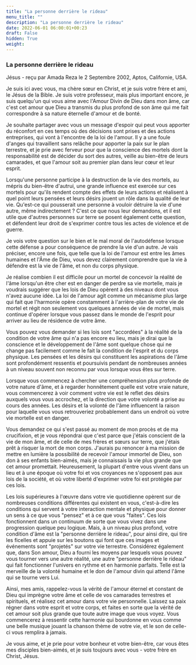 ```yaml
---
title: "La personne derrière le rideau"
menu_title: ""
description: "La personne derrière le rideau"
date: 2022-06-01 06:00:01+00:23
draft: False
hidden: True
weight:
---
```

### La personne derrière le rideau

Jésus - reçu par Amada Reza le 2 Septembre 2002, Aptos, Californie, USA.

Je suis ici avec vous, ma chère sœur en Christ, et je suis votre frère et ami, le Jésus de la Bible. Je suis votre professeur, mais plus important encore, je suis quelqu'un qui vous aime avec l'Amour Divin de Dieu dans mon âme, car c'est cet amour que Dieu a transmis du plus profond de son âme qui me fait correspondre à sa nature éternelle d'amour et de bonté.

Je souhaite partager avec vous un message d'espoir qui peut vous apporter du réconfort en ces temps où des décisions sont prises et des actions entreprises, qui vont à l'encontre de la loi de l'amour. Il y a une foule d'anges qui travaillent sans relâche pour apporter la paix sur le plan terrestre, et je prie avec ferveur pour que la conscience des mortels dont la responsabilité est de décider du sort des autres, veille au bien-être de leurs camarades, et que l'amour soit au premier plan dans leur cœur et leur esprit.

Lorsqu'une personne participe à la destruction de la vie des mortels, au mépris du bien-être d'autrui, une grande influence est exercée sur ces mortels pour qu'ils rendent compte des effets de leurs actions et réalisent à quel point leurs pensées et leurs désirs jouent un rôle dans la qualité de leur vie. Qu'est-ce qui pousserait une personne à vouloir détruire la vie d'une autre, même indirectement ? C'est ce que nous leur demandons, et il est utile que d'autres personnes sur terre se posent également cette question, et défendent leur droit de s'exprimer contre tous les actes de violence et de guerre.

Je vois votre question sur le bien et le mal moral de l'autodéfense lorsque cette défense a pour conséquence de prendre la vie d'un autre. Je vais préciser, encore une fois, que telle que la loi de l'amour est entre les âmes humaines et l'Âme de Dieu, vous devez clairement comprendre que la vie à défendre est la vie de l'âme, et non du corps physique.

Je réalise combien il est difficile pour un mortel de concevoir la réalité de l'âme lorsqu'un être cher est en danger de perdre sa vie mortelle, mais je voudrais suggérer que les lois de Dieu opèrent à des niveaux dont vous n'avez aucune idée. La loi de l'amour agit comme un mécanisme plus large qui fait que l'harmonie opère constamment à l'arrière-plan de votre vie de mortel et régit non seulement vos quelques années de vie de mortel, mais continue d'opérer lorsque vous passez dans le monde de l'esprit pour arriver au lieu de résidence de votre âme.

Vous pouvez vous demander si les lois sont "accordées" à la réalité de la condition de votre âme qui n'a pas encore eu lieu, mais je dirai que la conscience et le développement de l'âme sont quelque chose qui ne change pas facilement comme le fait la condition de l'esprit et du corps physique. Les pensées et les désirs qui constituent les aspirations de l'âme sont profondément ressentis et poursuivis pendant de nombreuses années à un niveau souvent non reconnu par vous lorsque vous êtes sur terre.

Lorsque vous commencez à chercher une compréhension plus profonde de votre nature d'âme, et à regarder honnêtement quelle est votre vraie nature, vous commencerez à voir comment votre vie est le reflet des désirs auxquels vous vous accrochez, et la direction que votre volonté a prise au cours des années. Les désirs et la volonté de l'âme influencent la raison pour laquelle vous vous retrouveriez probablement dans un endroit où votre vie mortelle est en danger.

Vous demandez ce qui s'est passé au moment de mon procès et de ma crucifixion, et je vous répondrai que c'est parce que j'étais conscient de la vie de mon âme, et de celle de mes frères et sœurs sur terre, que j'étais prêt à risquer la mort de mon corps. J'aurais pu renoncer à ma mission de mettre en lumière la possibilité de recevoir l'amour immortel de Dieu, son don à ses enfants bien-aimés, mais je connaissais la vie plus grande que cet amour promettait. Heureusement, la plupart d'entre vous vivent dans un lieu et à une époque où votre foi et vos croyances ne s'opposent pas aux lois de la société, et où votre liberté d'exprimer votre foi est protégée par ces lois.

Les lois supérieures à l'œuvre dans votre vie quotidienne opèrent sur de nombreuses conditions différentes qui existent en vous, c'est-à-dire les conditions qui servent à votre interaction mentale et physique pour donner un sens à ce que vous "pensez" et à ce que vous "faites". Ces lois fonctionnent dans un continuum de sorte que vous vivez dans une progression quelque peu logique. Mais, à un niveau plus profond, votre condition d'âme est la "personne derrière le rideau", pour ainsi dire, qui tire les ficelles et appuie sur les boutons qui font que ces images et événements sont "projetés" sur votre vie terrestre. Considérez également que, dans Son amour, Dieu a fourni les moyens par lesquels vous pouvez vous tourner vers une autre réalité, une autre "personne derrière le rideau" qui fait fonctionner l'univers en rythme et en harmonie parfaits. Telle est la merveille de la volonté humaine et le don de l'amour divin qui attend l'âme qui se tourne vers Lui.

Ainsi, mes amis, rappelez-vous la vérité de l'amour éternel et constant de Dieu qui imprègne votre âme et celle de vos camarades terrestres et spirituels, et réalisez cet amour dans votre vie personnelle. Laissez sa paix régner dans votre esprit et votre corps, et faites en sorte que la vérité de cet amour soit plus grande que toute autre image que vous voyez. Vous commencerez à ressentir cette harmonie qui bourdonne en vous comme une belle musique jouant la chanson thème de votre vie, et le son de celle-ci vous remplira à jamais.

Je vous aime, et je prie pour votre bonheur et votre bien-être, car vous êtes mes disciples bien-aimés, et je suis toujours avec vous - votre frère en Christ, Jésus.